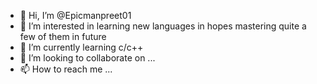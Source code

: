 - 👋 Hi, I’m @Epicmanpreet01
- 👀 I’m interested in learning new languages in hopes mastering quite a few of them in future
- 🌱 I’m currently learning c/c++
- 💞️ I’m looking to collaborate on ...
- 📫 How to reach me ...

<!---
Epicmanpreet01/Epicmanpreet01 is a ✨ special ✨ repository because its `README.md` (this file) appears on your GitHub profile.
You can click the Preview link to take a look at your changes.
--->
